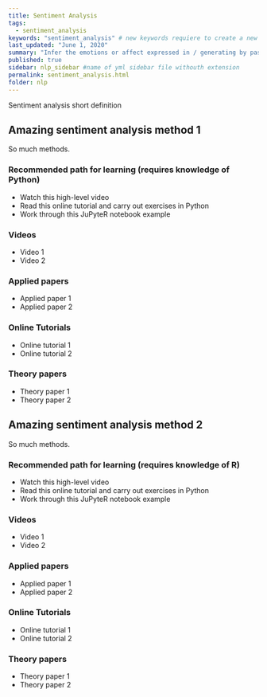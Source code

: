 ```yaml
---
title: Sentiment Analysis
tags:
  - sentiment_analysis
keywords: "sentiment_analysis" # new keywords requiere to create a new tag file
last_updated: "June 1, 2020"
summary: "Infer the emotions or affect expressed in / generating by passages of text."
published: true
sidebar: nlp_sidebar #name of yml sidebar file withouth extension
permalink: sentiment_analysis.html
folder: nlp
---
```


Sentiment analysis short definition

## Amazing sentiment analysis method 1

So much methods.

### Recommended path for learning (requires knowledge of Python)

* Watch this high-level video
* Read this online tutorial and carry out exercises in Python
* Work  through this JuPyteR notebook example

### Videos

* Video 1
* Video 2

### Applied papers

* Applied paper 1
* Applied paper 2

### Online Tutorials

* Online tutorial 1
* Online tutorial 2

### Theory papers

* Theory paper 1
* Theory paper 2

## Amazing sentiment analysis method 2

So much methods.

### Recommended path for learning (requires knowledge of R)

* Watch this high-level video
* Read this online tutorial and carry out exercises in Python
* Work  through this JuPyteR notebook example

### Videos

* Video 1
* Video 2

### Applied papers

* Applied paper 1
* Applied paper 2

### Online Tutorials

* Online tutorial 1
* Online tutorial 2

### Theory papers

* Theory paper 1
* Theory paper 2